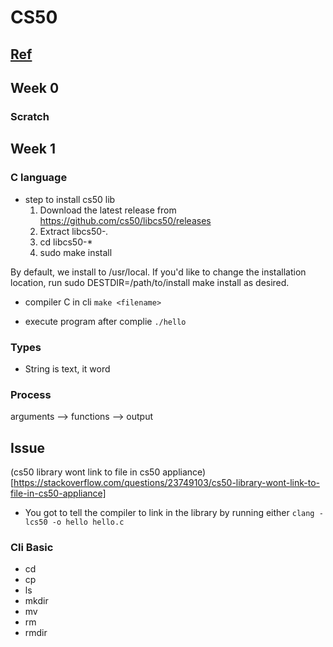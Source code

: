 # CS50

## [Ref](https://video.cs50.io/zYierUhIFNQ?screen=VmZ-cWfb2QM)

## Week 0

### Scratch

## Week 1

### C language
* step to install cs50 lib
    1. Download the latest release from https://github.com/cs50/libcs50/releases
    1. Extract libcs50-*.*
    1. cd libcs50-*
    1. sudo make install

By default, we install to /usr/local. If you'd like to change the installation location, run sudo DESTDIR=/path/to/install make install as desired.

- compiler C in cli
  `make <filename>`

- execute program after complie
  `./hello`

### Types

- String is text, it word

### Process

arguments --> functions --> output

## Issue
(cs50 library wont link to file in cs50 appliance)[https://stackoverflow.com/questions/23749103/cs50-library-wont-link-to-file-in-cs50-appliance]

* You got to tell the compiler to link in the library by running either
    `clang -lcs50 -o hello hello.c`

### Cli Basic
* cd
* cp
* ls
* mkdir
* mv
* rm
* rmdir
